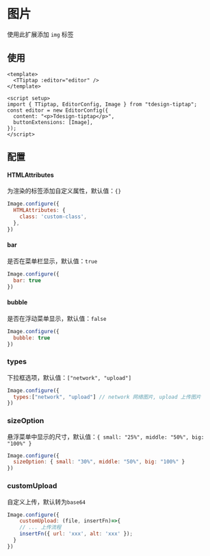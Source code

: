 # 图片

使用此扩展添加 `img` 标签

## 使用

``` vue
<template>
  <TTiptap :editor="editor" />
</template>

<script setup>
import { TTiptap, EditorConfig, Image } from "tdesign-tiptap";
const editor = new EditorConfig({
  content: "<p>Tdesign-tiptap</p>",
  buttonExtensions: [Image],
});
</script>
```
## 配置

#### HTMLAttributes

为渲染的标签添加自定义属性，默认值：`{}`

```js
Image.configure({
  HTMLAttributes: {
    class: 'custom-class',
  },
})
```

#### bar

是否在菜单栏显示，默认值：`true`

```js
Image.configure({
  bar: true
})
```

#### bubble

是否在浮动菜单显示，默认值：`false`

```js
Image.configure({
  bubble: true
})
```

### types

下拉框选项，默认值：`["network", "upload"]`

```js
Image.configure({
  types:["network", "upload"] // network 网络图片, upload 上传图片
})
```

### sizeOption

悬浮菜单中显示的尺寸，默认值：`{ small: "25%", middle: "50%", big: "100%" } `

```js
Image.configure({
  sizeOption: { small: "30%", middle: "50%", big: "100%" } 
})
```

### customUpload

自定义上传，默认转为`base64`

```js
Image.configure({
    customUpload: (file, insertFn)=>{
    // ... 上传流程
    insertFn({ url: 'xxx', alt: 'xxx' });
  }
})
```


